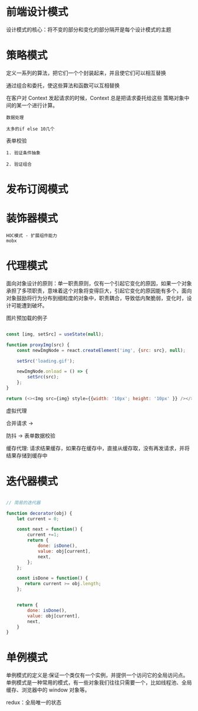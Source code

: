# 前端设计模式

设计模式的核心：将不变的部分和变化的部分隔开是每个设计模式的主题


# 策略模式
   定义一系列的算法，把它们一个个封装起来，并且使它们可以相互替换

   通过组合和委托，使这些算法和函数可以互相替换

   在客户对 Context 发起请求的时候，Context 总是把请求委托给这些 策略对象中间的某一个进行计算。

    数据处理

    太多的if else 10几个


   表单校验

    1. 验证条件抽象

    2. 验证组合



# 发布订阅模式



# 装饰器模式
    HOC模式 - 扩展组件能力
    mobx



# 代理模式
   面向对象设计的原则：单一职责原则，仅有一个引起它变化的原因，如果一个对象承担了多项职责，意味着这个对象将变得巨大，引起它变化的原因能有多个，面向对象鼓励将行为分布到细粒度的对象中，职责耦合，导致低内聚脆弱，变化时，设计可能遭到破坏。


   图片预加载的例子

```js

const [img, setSrc] = useState(null);

function proxyImg(src) {
    const newImgNode = react.createElement('img', {src: src}, null);

    setSrc('loading.gif');

    newImgNode.onload = () => {
        setSrc(src);
    };
}

return (<><Img src={img} style={{width: '10px'; height: '10px' }} /></>)

```


虚拟代理

合并请求 ->

防抖  -> 表单数据校验


缓存代理: 请求结果缓存，如果存在缓存中，直接从缓存取，没有再发请求，并将结果存储到缓存中



# 迭代器模式

```js

// 简易的迭代器

function decorator(obj) {
    let current = 0;

    const next = function() {
        current +=1;
        return {
            done: isDone(),
            value: obj[current],
            next,
        };
    };

    const isDone = function() {
       return current >= obj.length;
    };


    return {
        done: isDone(),
        value: obj[current],
        next,
    }
}

```

# 单例模式

单例模式的定义是:保证一个类仅有一个实例，并提供一个访问它的全局访问点。
单例模式是一种常用的模式，有一些对象我们往往只需要一个，比如线程池、全局缓存、浏览器中的 window 对象等。

redux：全局唯一的状态



